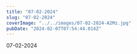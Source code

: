 ```yaml
---
title: "07-02-2024"
slug: "07-02-2024"
coverImage: "../../images/07-02-2024-A2Mz.jpg"
pubDate: "2024-02-07T07:54:44.014Z"
---
```


07-02-2024

